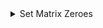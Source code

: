 <details>
  <summary>Set Matrix Zeroes</summary>

  [Link](https://leetcode.com/problems/set-matrix-zeroes/description/)

----
  **Brute:**
  
   - visit every cell, for each cell with 0, call setrow() and setcol()
   - set the values in the row and cols as -1.
   - now for all the values marked as -1, turn them as 0.

  Time Complexity: O(n*m) * O(n+m) + O(n*m)
  
----
**Better:**
  - intialize two arrays row and col with -1 values.
  - visit each cell, and for each 0 encountered in i,j , set the row[i] and col[j] as 0.
  - traverse the entire matrix and we will put 0 into all the cells (i, j) for which either row[i] or col[j] is marked as 0.
    <details>
      <summary>code: </summary>

      ```cpp
        class Solution {
          public:
              void setZeroes(vector<vector<int>>& matrix) {
                int n =matrix.size(), m = matrix[0].size();
                vector<int> row(n,-1), col(m,-1);
                for(int i=0;i<n;i++){
                for(int j=0;j<m;j++){
                  if(matrix[i][j] == 0){
                    row[i]=0;
                    col[j]=0;
                  }
                }
              }
        for(int i=0;i<n;i++){
            for(int j=0;j<m;j++){
                if(row[i]==0||col[j]==0){
                    matrix[i][j] = 0;
                }
            }
          }
      }
    };
     ``` 
    </details>
    Time Complexity: O(n*m) + O(n*m)
    Space Complexity: O(n+m)
        }
     
    - for the 0th col, set vealues in each row as 0.
      cpp
        if(col0 == 0){
            for(int i=0;i<n;i++){
                matrix[i][0] = 0;
            }
        }
      
      Time Complexity: O(2*(n*m))
      Space Complexity: O(1)
</details>

